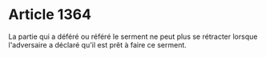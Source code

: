# Article 1364

La partie qui a déféré ou référé le serment ne peut plus se rétracter lorsque l'adversaire a déclaré qu'il est prêt à faire ce serment.
